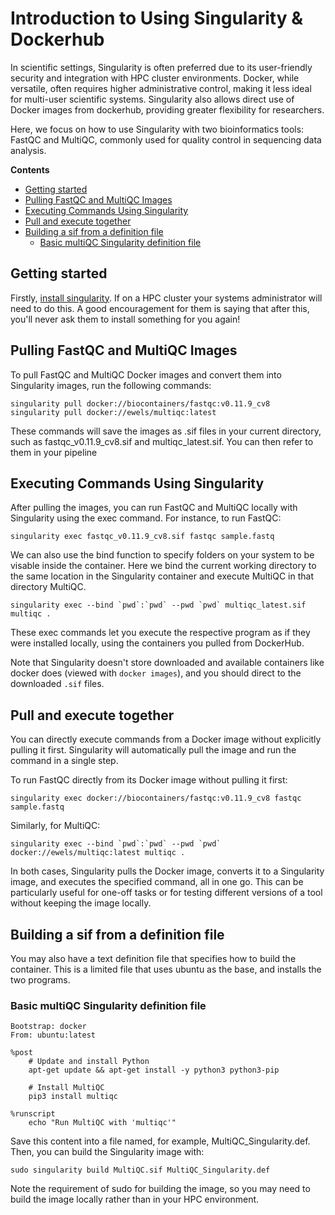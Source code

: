 # Introduction to Using Singularity & Dockerhub
In scientific settings, Singularity is often preferred due to its user-friendly security and integration with HPC cluster environments. Docker, while versatile, often requires higher administrative control, making it less ideal for multi-user scientific systems. Singularity also allows direct use of Docker images from dockerhub, providing greater flexibility for researchers.

Here, we focus on how to use Singularity with two bioinformatics tools: FastQC and MultiQC, commonly used for quality control in sequencing data analysis.

**Contents**
- [Getting started](#getting-started)
- [Pulling FastQC and MultiQC Images](#pulling-fastqc-and-multiqc-images)
- [Executing Commands Using Singularity](#executing-commands-using-singularity)
- [Pull and execute together](#pull-and-execute-together)
- [Building a sif from a definition file](#building-a-sif-from-a-definition-file)
  - [Basic multiQC Singularity definition file](#basic-multiqc-singularity-definition-file)

## Getting started
Firstly, [install singularity](https://docs.sylabs.io/guides/4.0/user-guide/quick_start.html). If on a HPC cluster your systems administrator will need to do this. A good encouragement for them is saying that after this, you'll never ask them to install something for you again!

## Pulling FastQC and MultiQC Images
To pull FastQC and MultiQC Docker images and convert them into Singularity images, run the following commands:

```
singularity pull docker://biocontainers/fastqc:v0.11.9_cv8
singularity pull docker://ewels/multiqc:latest
```

These commands will save the images as .sif files in your current directory, such as fastqc_v0.11.9_cv8.sif and multiqc_latest.sif. You can then refer to them in your pipeline

## Executing Commands Using Singularity
After pulling the images, you can run FastQC and MultiQC locally with Singularity using the exec command. For instance, to run FastQC:

```
singularity exec fastqc_v0.11.9_cv8.sif fastqc sample.fastq
```

We can also use the bind function to specify folders on your system to be visable inside the container. Here we bind the current working directory to the same location in the Singularity container and execute MultiQC in that directory MultiQC.
```
singularity exec --bind `pwd`:`pwd` --pwd `pwd` multiqc_latest.sif multiqc .
```

These exec commands let you execute the respective program as if they were installed locally, using the containers you pulled from DockerHub.

Note that Singularity doesn't store downloaded and available containers like docker does (viewed with ```docker images```), and you should direct to the downloaded ```.sif``` files.

## Pull and execute together
You can directly execute commands from a Docker image without explicitly pulling it first. Singularity will automatically pull the image and run the command in a single step. 

To run FastQC directly from its Docker image without pulling it first:
```
singularity exec docker://biocontainers/fastqc:v0.11.9_cv8 fastqc sample.fastq
```

Similarly, for MultiQC:
```
singularity exec --bind `pwd`:`pwd` --pwd `pwd` docker://ewels/multiqc:latest multiqc .
```
In both cases, Singularity pulls the Docker image, converts it to a Singularity image, and executes the specified command, all in one go. This can be particularly useful for one-off tasks or for testing different versions of a tool without keeping the image locally.

## Building a sif from a definition file
You may also have a text definition file that specifies how to build the container. This is a limited file that uses ubuntu as the base, and installs the two programs.

### Basic multiQC Singularity definition file
```
Bootstrap: docker
From: ubuntu:latest

%post
    # Update and install Python
    apt-get update && apt-get install -y python3 python3-pip

    # Install MultiQC
    pip3 install multiqc

%runscript
    echo "Run MultiQC with 'multiqc'"
```

Save this content into a file named, for example, MultiQC_Singularity.def. Then, you can build the Singularity image with:
```
sudo singularity build MultiQC.sif MultiQC_Singularity.def
```

Note the requirement of sudo for building the image, so you may need to build the image locally rather than in your HPC environment.

[def]: #introduction-to-using-singularity--dockerhub
